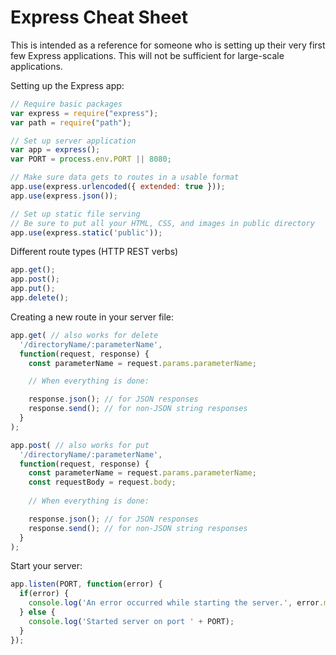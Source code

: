 # Express Cheat Sheet #

This is intended as a reference for someone who is setting up their very first few Express applications.  This will not be sufficient for large-scale applications.

Setting up the Express app:

```javascript
// Require basic packages
var express = require("express");
var path = require("path");

// Set up server application
var app = express();
var PORT = process.env.PORT || 8080;

// Make sure data gets to routes in a usable format
app.use(express.urlencoded({ extended: true }));
app.use(express.json());

// Set up static file serving
// Be sure to put all your HTML, CSS, and images in public directory
app.use(express.static('public'));
```

Different route types (HTTP REST verbs)

```javascript
app.get();
app.post();
app.put();
app.delete();
```

Creating a new route in your server file:

```javascript
app.get( // also works for delete
  '/directoryName/:parameterName',
  function(request, response) {
    const parameterName = request.params.parameterName;

    // When everything is done:

    response.json(); // for JSON responses
    response.send(); // for non-JSON string responses
  }
);

app.post( // also works for put
  '/directoryName/:parameterName',
  function(request, response) {
    const parameterName = request.params.parameterName;
    const requestBody = request.body;
    
    // When everything is done:

    response.json(); // for JSON responses
    response.send(); // for non-JSON string responses
  }
);
```
Start your server:

```javascript
app.listen(PORT, function(error) {
  if(error) {
    console.log('An error occurred while starting the server.', error.message);
  } else {
    console.log('Started server on port ' + PORT);
  }
});
```

